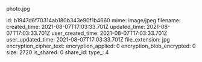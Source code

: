 photo.jpg

id: b1947d6f70314ab180b343e90f1b4660
mime: image/jpeg
filename: 
created_time: 2021-08-07T17:03:33.701Z
updated_time: 2021-08-07T17:03:33.701Z
user_created_time: 2021-08-07T17:03:33.701Z
user_updated_time: 2021-08-07T17:03:33.701Z
file_extension: jpg
encryption_cipher_text: 
encryption_applied: 0
encryption_blob_encrypted: 0
size: 2720
is_shared: 0
share_id: 
type_: 4